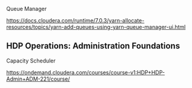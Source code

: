 

Queue Manager

https://docs.cloudera.com/runtime/7.0.3/yarn-allocate-resources/topics/yarn-add-queues-using-yarn-queue-manager-ui.html


## HDP Operations: Administration Foundations

Capacity Scheduler

https://ondemand.cloudera.com/courses/course-v1:HDP+HDP-Admin+ADM-221/course/
